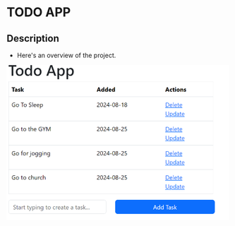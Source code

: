 # TODO APP

## Description
- Here's an overview of the project.

![Project Screenshot](static/images/TODO-app.png)
